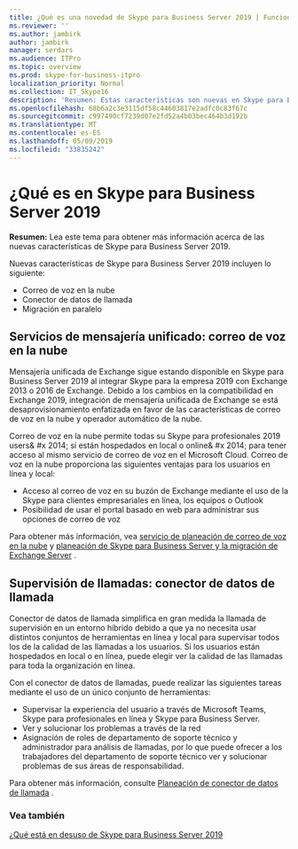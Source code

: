 ```yaml
---
title: ¿Qué es una novedad de Skype para Business Server 2019 | Funciones
ms.reviewer: ''
ms.author: jambirk
author: jambirk
manager: serdars
ms.audience: ITPro
ms.topic: overview
ms.prod: skype-for-business-itpro
localization_priority: Normal
ms.collection: IT_Skype16
description: 'Resumen: Estas características son nuevas en Skype para Business Server 2019.'
ms.openlocfilehash: 68b6a2c3e3115df58c44603817e2adfc0c83f67c
ms.sourcegitcommit: c997490cf7239d07e2fd52a4b03bec464b3d192b
ms.translationtype: MT
ms.contentlocale: es-ES
ms.lasthandoff: 05/09/2019
ms.locfileid: "33835242"
---
```

# <a name="whats-in-skype-for-business-server-2019"></a>¿Qué es en Skype para Business Server 2019

**Resumen:** Lea este tema para obtener más información acerca de las nuevas características de Skype para Business Server 2019.  

Nuevas características de Skype para Business Server 2019 incluyen lo siguiente:
  
- Correo de voz en la nube  
- Conector de datos de llamada
- Migración en paralelo

## <a name="unified-messaging-services-cloud-voicemail"></a>Servicios de mensajería unificado: correo de voz en la nube

Mensajería unificada de Exchange sigue estando disponible en Skype para Business Server 2019 al integrar Skype para la empresa 2019 con Exchange 2013 o 2016 de Exchange. Debido a los cambios en la compatibilidad en Exchange 2019, integración de mensajería unificada de Exchange se está desaprovisionamiento enfatizada en favor de las características de correo de voz en la nube y operador automático de la nube.  

Correo de voz en la nube permite todas su Skype para profesionales 2019 users& #x 2014; si están hospedados en local o online& #x 2014; para tener acceso al mismo servicio de correo de voz en el Microsoft Cloud. Correo de voz en la nube proporciona las siguientes ventajas para los usuarios en línea y local:

- Acceso al correo de voz en su buzón de Exchange mediante el uso de la Skype para clientes empresariales en línea, los equipos o Outlook
- Posibilidad de usar el portal basado en web para administrar sus opciones de correo de voz

Para obtener más información, vea [servicio de planeación de correo de voz en la nube](../sfbhybrid/hybrid/plan-cloud-voicemail.md) y [planeación de Skype para Business Server y la migración de Exchange Server](../sfbhybrid/hybrid/plan-um-migration.md) .
  
## <a name="call-monitoring-call-data-connector"></a>Supervisión de llamadas: conector de datos de llamada

Conector de datos de llamada simplifica en gran medida la llamada de supervisión en un entorno híbrido debido a que ya no necesita usar distintos conjuntos de herramientas en línea y local para supervisar todos los de la calidad de las llamadas a los usuarios.  Si los usuarios están hospedados en local o en línea, puede elegir ver la calidad de las llamadas para toda la organización en línea.

Con el conector de datos de llamadas, puede realizar las siguientes tareas mediante el uso de un único conjunto de herramientas:

- Supervisar la experiencia del usuario a través de Microsoft Teams, Skype para profesionales en línea y Skype para Business Server.
- Ver y solucionar los problemas a través de la red
- Asignación de roles de departamento de soporte técnico y administrador para análisis de llamadas, por lo que puede ofrecer a los trabajadores del departamento de soporte técnico ver y solucionar problemas de sus áreas de responsabilidad.

Para obtener más información, consulte [Planeación de conector de datos de llamada](../sfbhybrid/hybrid/plan-call-data-connector.md) .

### <a name="see-also"></a>Vea también

[¿Qué está en desuso de Skype para Business Server 2019](deprecated.md)
